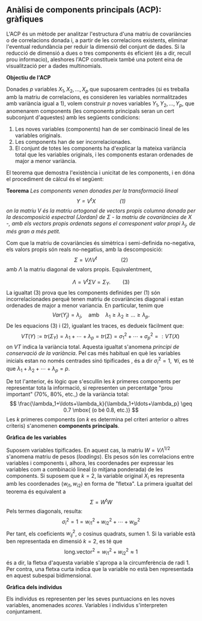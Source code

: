 ## Anàlisi de components principals (ACP): gràfiques

L'ACP és un mètode per analitzar l'estructura d'una matriu de covariàncies o de correlacions donada i, a partir de les correlacions existents, eliminar l'eventual redundància per reduir la dimensió del conjunt de dades. Si la reducció de dimensió a dues o tres components és eficient (és a dir, recull prou informacio), aleshores l'ACP constitueix també una potent eina de visualització per a dades multinomials. 

**Objectiu de l'ACP**

Donades $p$ variables $X_1,X_2, \ldots,X_p$ que suposarem centrades
(si es treballa amb la matriu de correlacions, es consideren les variables normalitzades amb variància igual a 1), volem
construir $p$ noves variables $Y_1,Y_2, \ldots,Y_p$, que anomenarem
components (les components principals seran un cert subconjunt
d'aquestes) amb les següents condicions:

 1. Les noves variables (components) han de ser combinació lineal de les variables originals.
 2. Les components han de ser incorrelacionades.
 3. El conjunt de totes les components ha d'explicar la mateixa variància total que les variables originals, i les components estaran ordenades de major a menor variància.

El teorema que demostra l'existència i unicitat de les components, i
en dóna el procediment de càlcul és el següent:

**Teorema**
*Les components  venen donades per la transformació lineal
$$Y =V^tX \qquad\qquad  (1)$$
on la matriu $V$ és la matriu ortogonal de vectors propis columna
donada per la descomposició espectral (Jordan) de $\Sigma$ - la
matriu de covariàncies de $X$ -, amb els vectors propis ordenats
segons el corresponent valor propi $\lambda_j$, de més gran a més petit.*

Com que la matriu de covariàncies és simètrica i semi-definida no-negativa, els valors propis són reals no-negatius, amb la descomposició:
$$\Sigma=V\Lambda V^t \qquad\qquad  (2)$$
amb $\Lambda$ la matriu diagonal de valors propis. Equivalentment,

$$\Lambda=V^t \Sigma V=\Sigma_Y. \qquad(3)$$
La igualtat (3) prova que les
components definides per (1) són incorrelacionades perquè tenen matriu de covariàncies diagonal i estan ordenades de major a menor variancia. En particular,
tenim que
$$Var (Y_j ) = \lambda_j,\quad\mbox{amb}\quad \lambda_1\geq\lambda_2\geq \ldots \geq \lambda_p.$$
De les equacions (3) i (2), igualant les traces, es dedueix fàcilment que:
 $$VT(Y):= tr(\Sigma_Y)=\lambda_1+ \cdots + \lambda_p=tr(\Sigma)=\sigma_1^2  +\cdots + \sigma_p^2=: VT(X)\ $$
on $VT$ indica la variància total. Aquesta igualtat s'anomena *principi de conservació de la variància*. Pel cas més habitual en què les variables inicials estan no només centrades sinó tipificades , és a dir $\sigma_i^2=1$, $\,\forall i$, es té que $\lambda_1+\lambda_2+\cdots + \lambda_p=p.$

De tot l'anterior, és lògic que s'escullin les $k$ primeres
components per representar tota la informació, si representen un percentatge "prou important" ($70\%$,
$80\%$, etc.,) de la variància total:
$$
\frac{\lambda_1+\ldots+\lambda_k}{\lambda_1+\ldots+\lambda_p} \geq
0.7  \mbox{ (o bé 0.8, etc.)}
$$
Les $k$ primeres components (on $k$ es determina pel criteri anterior o altres criteris) s'anomenen **components principals**.


**Gràfica de les variables**

Suposem variables tipificades. En aquest cas, la matriu $W=V\Lambda^{1/2}$ s'anomena matriu de pesos (*loadings*). Els pesos  són les correlacions entre variables i components i, alhora, les coordenades per expressar les variables com a combinació lineal (o mitjana
ponderada) de les components.  Si suposem que $k=2$, la variable original $X_i$ es representa amb les coordenades $(w_{i1},w_{i2})$ en forma de "fletxa". La primera igualtat del teorema és equivalent a
 $$
 \Sigma=W^tW
 $$
 Pels termes diagonals, resulta:
 $$
 \sigma_i^2=1=w_{i1}^2+w_{i2}^2+\cdots+w_{ip}^2
 $$
Per tant, els coeficients $w_{ij}^2$, o cosinus quadrats, sumen 1. 
Si la variable està ben representada en dimensió $k=2$, es té que
$$
\mbox{long.vector}^2=w_{i1}^2+w_{i2}^2\approx 1
$$
és a dir, la fletxa d'aquesta variable s'apropa a la circumferència de radi 1. Per contra, una fletxa curta indica que la variable no està ben representada en aquest subespai bidimensional.

**Gràfica dels individus**

Els individus es representen per les seves puntuacions en les noves variables, anomenades *scores*. Variables i individus s'interpreten conjuntament.  
